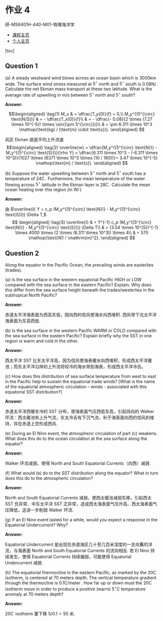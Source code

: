 # 作业 4

研-MS6401H-440-M01-物理海洋学

* [课程主页](https://grwei.github.io/SJTU_2021-2022-1-MS6401H/)
* [个人主页](https://grwei.github.io/)

[toc]

## Question 1

(a) A steady westward wind blows across an ocean basin which is $3000 \mathop{\text{km}}$ wide. The surface wind stress measured at $5^{\circ}$ north and $5^{\circ}$ south is $0.08 \mathop{\text{N} / \text{m}^2}$. Calculate the net Ekman mass transport at these two latitude. What is the average rate of upwelling in m/s between $5^{\circ}$ north and $5^{\circ}$ south?

**Answer:**

$$\begin{aligned}
    \tag{1}
    M_x & = \dfrac{T_y(0)}{f} = 0,\\
    M_y^{(5^{\circ} \text{N/S})} & = - \dfrac{T_x(0)}{f}\\
    & = - \dfrac{- 0.08}{2 \times (7.27 \times 10^{-5}) \times \sin{(\pm 5^{\circ}})}\\
    & = \pm 6.311 \times 10^3 \mathop{\text{kg} / (\text{m} \cdot \text{s})}.
\end{aligned}
$$

风区 Ekman 层底平均上升流速
$$\begin{aligned}
    \tag{2}
    \overline{w} = \dfrac{M_y^{(5^{\circ} \text{N})} - M_y^{(5^{\circ} \text{S})}}{\rho Y} = \dfrac{6.311 \times 10^3 - (-6.311 \times 10^3)}{1027 \times (6371 \times 10^3 \times (10 / 180))}= 3.47 \times 10^{-5} \mathop{\text{m} / \text{s}}.
\end{aligned}
$$

(b) Suppose the water upwelling between $5^{\circ}$ north and $5^{\circ}$ south has a temperature of $24 \mathop{^{\circ}\text{C}}$. Furthermore, the mean temperature of the water flowing across $5^{\circ}$ latitude in the Ekman layer is $28 \mathop{^{\circ}\text{C}}$. Calculate the mean ocean heating over this region (in $\mathop{\text{W} / \text{m}^2}$)

**Answer:**

由 $\overline{I} Y = c_p (M_y^{(5^{\circ} \text{N})} - M_y^{(5^{\circ} \text{S})}) \Delta T,$
$$
\begin{aligned}
    \tag{3}
    \overline{I} & = Y^{-1} c_p (M_y^{(5^{\circ} \text{N})} - M_y^{(5^{\circ} \text{S})}) \Delta T\\
    & = (3.54 \times 10^{5})^{-1} \times 4000 \times (2 \times (6.311 \times 10^3)) \times 4\\
    & = 570 \mathop{\text{W} / \mathrm{m}^2}.
\end{aligned}
$$

## Question 2

Along the equator in the Pacific Ocean, the prevailing winds are easterlies (trades).

(a) Is the sea surface in the western equatorial Pacific HIGH or LOW compared with the sea surface in the eastern Pacific? Explain. Why does this differ from the sea surface height beneath the trades/westerlies in the subtropical North Pacific?

**Answer:**

赤道太平洋海表面为西高东低，因向西的信风使海水向西堆积. 西风带下北太平洋海表面为东高西低.

(b) Is the sea surface in the western Pacific WARM or COLD compared with the sea surface in the eastern Pacific? Explain briefly why the SST in one region is warm and cold in the other.

**Answer:**

西太平洋 SST 比东太平洋高，因为信风使海表暖水向西堆积，形成西太平洋暖池；而东太平洋沿岸的上升流将较冷的海水带到海表，形成西太平洋冷舌。

(c) How does this distribution of sea surface temperature from west to east in the Pacific help to sustain the equatorial trade winds? [What is the name of the equatorial atmospheric circulation – winds - associated with this equatorial SST distribution?]

**Answer:**

赤道太平洋西暖冬冷的 SST 分布，使海表面气压西低东高，引起纬向的 Walker 环流：西太暖池有上升气流，东太冷舌有下沉气流，利于海表面向西的信风的维持，并在赤道上空形成西风.

(e) During an El Nino event, the atmospheric circulation of part (c) weakens. What does this do to the ocean circulation at the sea surface along the equator?

**Answer:**

Walker 环流减弱，使得 North and South Equatorial Currents（向西）减弱.

(f) What would (e) do to the SST distribution along the equator? What in turn does this do to the atmospheric circulation?

**Answer:**

North and South Equatorial Currents 减弱，使西太暖池减弱东移，引起西太 SST 负异常、中东太平洋 SST 正异常，造成西太海表面气压升高、西太海表面气压降低，这进一步削弱 Walker 环流.

(g) If an El Nino event lasted for a while, would you expect a response in the Equatorial Undercurrent? Why?

**Answer:**

Equatorial Undercurrent 是出现在赤道海区几十至几百米深度的一支向**东**的洋流，与海表面 North and South Equatorial Currents 的流向相反.
若 El Nino 持续发生，使得 Equatorial Currents 持续偏弱，可能使得 Equatorial Undercurrent 减弱.

(h) The equatorial thermocline in the eastern Pacific, as marked by the $20 \mathop{^{\circ}\text{C}}$ isotherm, is centered at $70$ meters depth. The vertical temperature gradient through the thermocline is $0.1 \mathop{^{\circ}\text{C} / \text{meter}}$. How far up or down must the $20 \mathop{^{\circ}\text{C}}$ isotherm move in order to produce a positive (warm) $5^{\circ} \text{C}$ temperature anomaly at $70$ meters depth?

**Answer:**

$20 \mathop{^{\circ}\text{C}}$ isotherm 要下移 $5 / 0.1 = 50$ 米.
